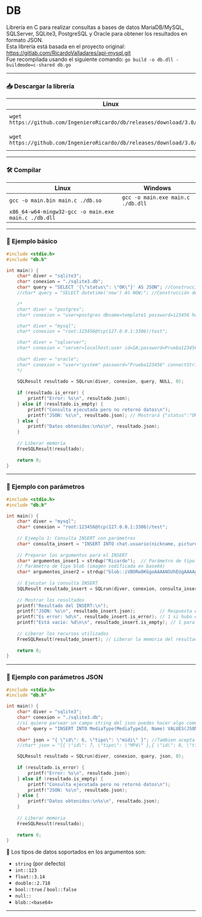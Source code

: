 # DB

Librería en C para realizar consultas a bases de datos MariaDB/MySQL, SQLServer, SQLite3, PostgreSQL y Oracle para obtener los resultados en formato JSON.  
Esta librería está basada en el proyecto original: https://gitlab.com/RicardoValladares/api-mysql.git  
Fue recompilada usando el siguiente comando: `go build -o db.dll -buildmode=c-shared db.go`

---

### 📥 Descargar la librería

| Linux | Windows |
| --- | --- |
| `wget https://github.com/IngenieroRicardo/db/releases/download/3.0/db.so` | `Invoke-WebRequest https://github.com/IngenieroRicardo/db/releases/download/3.0/db.dll -OutFile ./db.dll` |
| `wget https://github.com/IngenieroRicardo/db/releases/download/3.0/db.h` | `Invoke-WebRequest https://github.com/IngenieroRicardo/db/releases/download/3.0/db.h -OutFile ./db.h` |

---

### 🛠️ Compilar

| Linux | Windows |
| --- | --- |
| `gcc -o main.bin main.c ./db.so` | `gcc -o main.exe main.c ./db.dll` |
| `x86_64-w64-mingw32-gcc -o main.exe main.c ./db.dll` |  |

---

### 🧪 Ejemplo básico

```C
#include <stdio.h>
#include "db.h"

int main() {
    char* diver = "sqlite3";
    char* conexion = "./sqlite3.db";
    char* query = "SELECT '{\"status\": \"OK\"}' AS JSON"; //Construcción de JSON desde Query
    //char* query = "SELECT datetime('now') AS NOW;"; //Construcción de JSON desde Result

    /*
    char* diver = "postgres";
    char* conexion = "user=postgres dbname=template1 password=123456 host=localhost sslmode=disable";

    char* diver = "mysql";
    char* conexion = "root:123456@tcp(127.0.0.1:3306)/test";

    char* diver = "sqlserver";
    char* conexion = "server=localhost;user id=SA;password=Prueba123456;database=master";
    
    char* diver = "oracle";
    char* conexion = "user="system" password="Prueba123456" connectString="localhost:1521/XE";
    */
    
    SQLResult resultado = SQLrun(diver, conexion, query, NULL, 0);
    
    if (resultado.is_error) {
        printf("Error: %s\n", resultado.json);
    } else if (resultado.is_empty) {
        printf("Consulta ejecutada pero no retornó datos\n");
        printf("JSON: %s\n", resultado.json); // Mostrará {"status":"OK"} o []
    } else {
        printf("Datos obtenidos:\n%s\n", resultado.json);
    }
    
    // Liberar memoria
    FreeSQLResult(resultado);
    
    return 0;
}
```

---

### 🧪 Ejemplo con parámetros

```C
#include <stdio.h>
#include "db.h"

int main() {
    char* diver = "mysql";
    char* conexion = "root:123456@tcp(127.0.0.1:3306)/test";
    
    // Ejemplo 1: Consulta INSERT con parámetros
    char* consulta_insert = "INSERT INTO chat.usuario(nickname, picture) VALUES (?, ?);";
    
    // Preparar los argumentos para el INSERT
    char* argumentos_inser1 = strdup("Ricardo");  // Parámetro de tipo cadena (nickname)
    // Parámetro de tipo blob (imagen codificada en base64)
    char* argumentos_inser2 = strdup("blob::iVBORw0KGgoAAAANSUhEUgAAAAgAAAAICAIAAABLbSncAAAAAXNSR0IArs4c6QAAAARnQU1BAACxjwv8YQUAAAAJcEhZcwAADsMAAA7DAcdvqGQAAAArSURBVBhXY/iPA0AlGBgwGFAKlwQmAKrAIgcVRZODCsI5cAAVgVDo4P9/AHe4m2U/OJCWAAAAAElFTkSuQmCC");
    
    // Ejecutar la consulta INSERT
    SQLResult resultado_insert = SQLrun(diver, conexion, consulta_insert, argumentos_inser1, argumentos_inser2, NULL);
    
    // Mostrar los resultados
    printf("Resultado del INSERT:\n");
    printf("JSON: %s\n", resultado_insert.json);         // Respuesta en formato JSON
    printf("Es error: %d\n", resultado_insert.is_error); // 1 si hubo error, 0 si éxito
    printf("Está vacío: %d\n\n", resultado_insert.is_empty); // 1 para consultas que no retornan datos
    
    // Liberar los recursos utilizados
    FreeSQLResult(resultado_insert); // Liberar la memoria del resultado
    
    return 0;
}
```

---

### 🧪 Ejemplo con parámetros JSON

```C
#include <stdio.h>
#include "db.h"

int main() {
    char* diver = "sqlite3";
    char* conexion = "./sqlite3.db";
    //si quiere parsear un campo string del json puedes hacer algo como esto: (JSON[id,BLOB(foto))])
    char* query = "INSERT INTO MediaType(MediaTypeId, Name) VALUES(JSON[id,tipo])";
   
    char* json = "{ \"id\": 6, \"tipo\": \"midi\" }"; //Tambien acepta arreglos
    //char* json = "[{ \"id\": 7, \"tipo\": \"MP4\" },{ \"id\": 8, \"tipo\": \"vinilo\" }]";

    SQLResult resultado = SQLrun(diver, conexion, query, json, 0);
    
    if (resultado.is_error) {
        printf("Error: %s\n", resultado.json);
    } else if (resultado.is_empty) {
        printf("Consulta ejecutada pero no retornó datos\n");
        printf("JSON: %s\n", resultado.json);
    } else {
        printf("Datos obtenidos:\n%s\n", resultado.json);
    }
    
    // Liberar memoria
    FreeSQLResult(resultado);
    
    return 0;
}
```



📝 Los tipos de datos soportados en los argumentos son:
- `string` (por defecto)
- `int::123`
- `float::3.14`
- `double::2.718`
- `bool::true` / `bool::false`
- `null::`
- `blob::<base64>`

---


